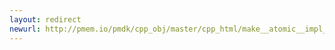 ```yaml
---
layout: redirect
newurl: http://pmem.io/pmdk/cpp_obj/master/cpp_html/make__atomic__impl_8hpp.html
---
```

